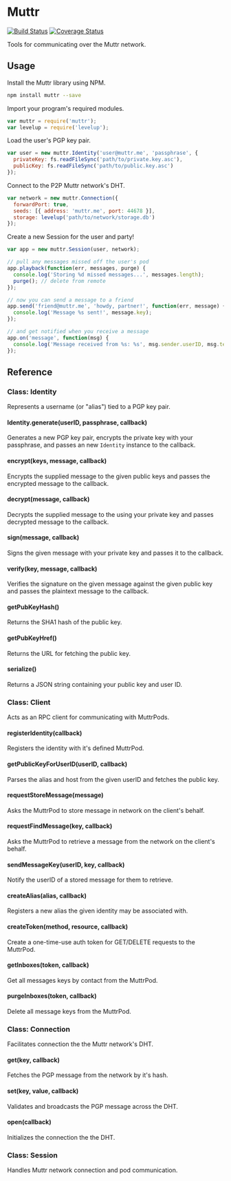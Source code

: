 Muttr
========

[![Build Status](https://travis-ci.org/muttr/libmuttr.svg)](https://travis-ci.org/muttr/libmuttr)
[![Coverage Status](https://coveralls.io/repos/muttr/libmuttr/badge.svg)](https://coveralls.io/r/muttr/libmuttr)

Tools for communicating over the Muttr network.

## Usage

Install the Muttr library using NPM.

```bash
npm install muttr --save
```

Import your program's required modules.

```js
var muttr = require('muttr');
var levelup = require('levelup');
```

Load the user's PGP key pair.

```js
var user = new muttr.Identity('user@muttr.me', 'passphrase', {
  privateKey: fs.readFileSync('path/to/private.key.asc'),
  publicKey: fs.readFileSync('path/to/public.key.asc')
});
```

Connect to the P2P Muttr network's DHT.

```js
var network = new muttr.Connection({
  forwardPort: true,
  seeds: [{ address: 'muttr.me', port: 44678 }],
  storage: levelup('path/to/network/storage.db')
});
```

Create a new Session for the user and party!

```js
var app = new muttr.Session(user, network);

// pull any messages missed off the user's pod
app.playback(function(err, messages, purge) {
  console.log('Storing %d missed messages...', messages.length);
  purge(); // delete from remote
});

// now you can send a message to a friend
app.send('friend@muttr.me', 'howdy, partner!', function(err, message) {
  console.log('Message %s sent!', message.key);
});

// and get notified when you receive a message
app.on('message', function(msg) {
  console.log('Message received from %s: %s', msg.sender.userID, msg.text);
});
```

## Reference

### Class: Identity

Represents a username (or "alias") tied to a PGP key pair.

#### Identity.generate(userID, passphrase, callback)

Generates a new PGP key pair, encrypts the private key with your passphrase, and
passes an new `Identity` instance to the callback.

#### encrypt(keys, message, callback)

Encrypts the supplied message to the given public keys and passes the encrypted
message to the callback.

#### decrypt(message, callback)

Decrypts the supplied message to the using your private key and passes decrypted
message to the callback.

#### sign(message, callback)

Signs the given message with your private key and passes it to the callback.

#### verify(key, message, callback)

Verifies the signature on the given message against the given public key and
passes the plaintext message to the callback.

#### getPubKeyHash()

Returns the SHA1 hash of the public key.

#### getPubKeyHref()

Returns the URL for fetching the public key.

#### serialize()

Returns a JSON string containing your public key and user ID.

### Class: Client

Acts as an RPC client for communicating with MuttrPods.

#### registerIdentity(callback)

Registers the identity with it's defined MuttrPod.

#### getPublicKeyForUserID(userID, callback)

Parses the alias and host from the given userID and fetches the public key.

#### requestStoreMessage(message)

Asks the MuttrPod to store message in network on the client's behalf.

#### requestFindMessage(key, callback)

Asks the MuttrPod to retrieve a message from the network on the client's behalf.

#### sendMessageKey(userID, key, callback)

Notify the userID of a stored message for them to retrieve.

#### createAlias(alias, callback)

Registers a new alias the given identity may be associated with.

#### createToken(method, resource, callback)

Create a one-time-use auth token for GET/DELETE requests to the MuttrPod.

#### getInboxes(token, callback)

Get all messages keys by contact from the MuttrPod.

#### purgeInboxes(token, callback)

Delete all message keys from the MuttrPod.

### Class: Connection

Facilitates connection the the Muttr network's DHT.

#### get(key, callback)

Fetches the PGP message from the network by it's hash.

#### set(key, value, callback)

Validates and broadcasts the PGP message across the DHT.

#### open(callback)

Initializes the connection the the DHT.

### Class: Session

Handles Muttr network connection and pod communication.
